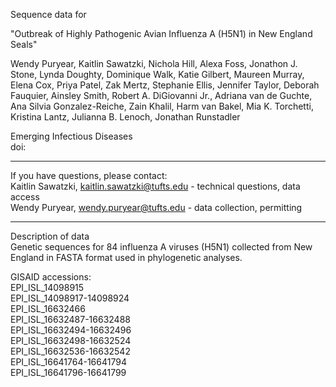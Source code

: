 Sequence data for 

"Outbreak of Highly Pathogenic Avian Influenza A (H5N1) in New England Seals"

Wendy Puryear, Kaitlin Sawatzki, Nichola Hill, Alexa Foss, Jonathon J. Stone, Lynda Doughty, Dominique Walk, Katie Gilbert, Maureen Murray, Elena Cox, Priya Patel, Zak Mertz, Stephanie Ellis, Jennifer Taylor, Deborah Fauquier, Ainsley Smith, Robert A. DiGiovanni Jr., Adriana van de Guchte, Ana Silvia Gonzalez-Reiche, Zain Khalil, Harm van Bakel, Mia K. Torchetti, Kristina Lantz, Julianna B. Lenoch, Jonathan Runstadler

Emerging Infectious Diseases<br>
doi:

_________________________________________________________________________________
If you have questions, please contact:<br>
Kaitlin Sawatzki, kaitlin.sawatzki@tufts.edu - technical questions, data access<br>
Wendy Puryear, wendy.puryear@tufts.edu - data collection, permitting
_________________________________________________________________________________

Description of data<br>
Genetic sequences for 84 influenza A viruses (H5N1) collected from New England in FASTA format used in phylogenetic analyses. 

GISAID accessions:<br>
  EPI_ISL_14098915<br>
  EPI_ISL_14098917-14098924<br>
  EPI_ISL_16632466<br>
  EPI_ISL_16632487-16632488<br>
  EPI_ISL_16632494-16632496<br>
  EPI_ISL_16632498-16632524<br>
  EPI_ISL_16632536-16632542<br>
  EPI_ISL_16641764-16641794<br>
  EPI_ISL_16641796-16641799<br>
